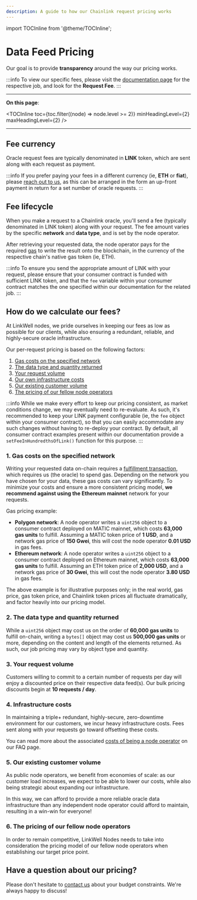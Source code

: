 ```yaml
---
description: A guide to how our Chainlink request pricing works
---
```


import TOCInline from '@theme/TOCInline';

# Data Feed Pricing

Our goal is to provide **transparency** around the way our pricing works. 

:::info 
To view our specific fees, please visit the [documentation page](/services/direct-request-jobs/mainnets/Polygon-Mainnet-Jobs) for the respective job, and look for the **Request Fee**. 
:::

---

**On this page**:

<TOCInline
  toc={toc.filter((node) => node.level >= 2)}
  minHeadingLevel={2}
  maxHeadingLevel={2}
/>

---

## Fee currency

Oracle request fees are typically denominated in **LINK** token, which are sent along with each request as payment. 

:::info
If you prefer paying your fees in a different currency (ie, **ETH** or **fiat**), please [reach out to us](https://linkwellnodes.io/#contact-us "Contact LinkWell Nodes"), as this can be arranged in the form an up-front payment in return for a set number of oracle requests.
:::

## Fee lifecycle

When you make a request to a Chainlink oracle, you'll send a fee (typically denominated in LINK token) along with your request. The fee amount varies by the specific **network** and **data type**, and is set by the node operator. 

After retrieving your requested data, the node operator pays for the required [gas](https://www.investopedia.com/terms/g/gas-ethereum.asp "Blockchain gas fees explained") to write the result onto the blockchain, in the currency of the respective chain's native gas token (ie, ETH).

:::info 
To ensure you send the appropriate amount of LINK with your request, please ensure that your consumer contract is funded with sufficient LINK token, and that the `fee` variable within your consumer contract matches the one specified within our documentation for the related job. 
:::

## How do we calculate our fees?

At LinkWell nodes, we pride ourselves in keeping our fees as low as possible for our clients, while also ensuring a redundant, reliable, and highly-secure oracle infrastructure. 

Our per-request pricing is based on the following factors: 

1. [Gas costs on the specified network](#1-gas-costs-on-the-specified-network)
1. [The data type and quantity returned](#2-the-data-type-and-quantity-returned)
1. [Your request volume](#3-your-request-volume)
1. [Our own infrastructure costs](#4-infrastructure-costs)
1. [Our existing customer volume](#5-our-existing-customer-volume)
1. [The pricing of our fellow node operators](#6-the-pricing-of-our-fellow-node-operators)

:::info 
While we make every effort to keep our pricing consistent, as market conditions change, we may eventually need to re-evaluate. As such, it's recommended to keep your LINK payment configurable (ie, the `fee` object within your consumer contract), so that you can easily accommodate any such changes without having to re-deploy your contract. By default, all consumer contract examples present within our documentation provide a `setFeeInHundredthsOfLink()` function for this purpose.
:::

### 1. Gas costs on the specified network

Writing your requested data on-chain requires a [fulfillment transaction](https://docs.chain.link/architecture-overview/architecture-request-model?parent=anyApi#fulfillment), which requires us (the oracle) to spend gas. Depending on the network you have chosen for your data, these gas costs can vary significantly. To minimize your costs and ensure a more consistent pricing model, **we recommend against using the Ethereum mainnet** network for your requests.

Gas pricing example:

* **Polygon network**: A node operator writes a `uint256` object to a consumer contract deployed on MATIC mainnet, which costs **63,000 gas units** to fulfill. Assuming a MATIC token price of **1 USD**, and a network gas price of **150 Gwei**, this will cost the node operator **0.01 USD** in gas fees.
* **Ethereum network**: A node operator writes a `uint256` object to a consumer contract deployed on Ethereum mainnet, which costs **63,000 gas units** to fulfill. Assuming an ETH token price of **2,000 USD**, and a network gas price of **30 Gwei**, this will cost the node operator **3.80 USD** in gas fees.

The above example is for illustrative purposes only; in the real world, gas price, gas token price, and Chainlink token prices all fluctuate dramatically, and factor heavily into our pricing model.  

### 2. The data type and quantity returned

While a `uint256` object may cost us on the order of **60,000 gas units** to fulfill on-chain, writing a `bytes[]` object may cost us **500,000 gas units** or more, depending on the content and length of the elements returned. As such, our job pricing may vary by object type and quantity. 

### 3. Your request volume

Customers willing to commit to a certain number of requests per day will enjoy a discounted price on their respective data feed(s). Our bulk pricing discounts begin at **10 requests / day**.

### 4. Infrastructure costs

In maintaining a triple+ redundant, highly-secure, zero-downtime environment for our customers, we incur heavy infrastructure costs. Fees sent along with your requests go toward offsetting these costs.

You can read more about the associated [costs of being a node operator](/knowledgebase/faq/Chainlink-Operators#how-much-does-it-cost-to-run-a-chainlink-node) on our FAQ page.

### 5. Our existing customer volume

As public node operators, we benefit from economies of scale: as our customer load increases, we expect to be able to lower our costs, while also being strategic about expanding our infrastructure. 

In this way, we can afford to provide a more reliable oracle data infrastructure than any independent node operator could afford to maintain, resulting in a win-win for everyone! 

### 6. The pricing of our fellow node operators 

In order to remain competitive, LinkWell Nodes needs to take into consideration the pricing model of our fellow node operators when establishing our target price point. 

## Have a question about our pricing?

Please don't hesitate to [contact us](https://linkwellnodes.io/#contact-us "Contact LinkWell Nodes") about your budget constraints. We're always happy to discuss!
